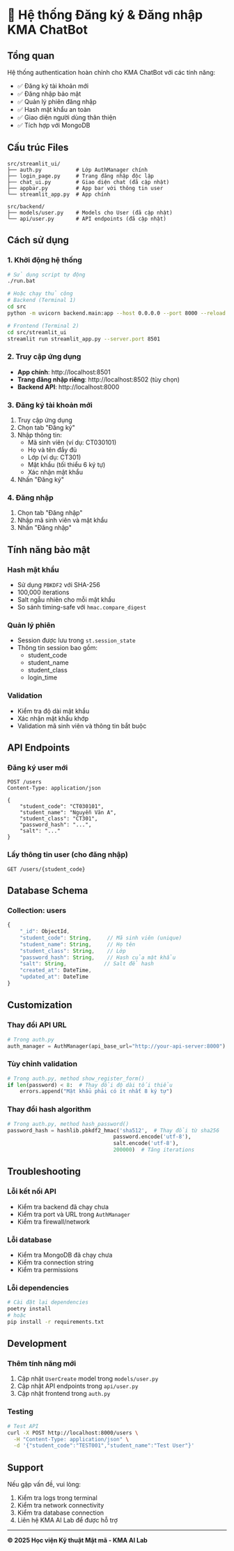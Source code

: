 # 🔐 Hệ thống Đăng ký & Đăng nhập KMA ChatBot

## Tổng quan

Hệ thống authentication hoàn chỉnh cho KMA ChatBot với các tính năng:

- ✅ Đăng ký tài khoản mới
- ✅ Đăng nhập bảo mật
- ✅ Quản lý phiên đăng nhập
- ✅ Hash mật khẩu an toàn
- ✅ Giao diện người dùng thân thiện
- ✅ Tích hợp với MongoDB

## Cấu trúc Files

```
src/streamlit_ui/
├── auth.py           # Lớp AuthManager chính
├── login_page.py     # Trang đăng nhập độc lập
├── chat_ui.py        # Giao diện chat (đã cập nhật)
├── appbar.py         # App bar với thông tin user
└── streamlit_app.py  # App chính

src/backend/
├── models/user.py    # Models cho User (đã cập nhật)
└── api/user.py       # API endpoints (đã cập nhật)
```

## Cách sử dụng

### 1. Khởi động hệ thống

```bash
# Sử dụng script tự động
./run.bat

# Hoặc chạy thủ công
# Backend (Terminal 1)
cd src
python -m uvicorn backend.main:app --host 0.0.0.0 --port 8000 --reload

# Frontend (Terminal 2)
cd src/streamlit_ui
streamlit run streamlit_app.py --server.port 8501
```

### 2. Truy cập ứng dụng

- **App chính**: http://localhost:8501
- **Trang đăng nhập riêng**: http://localhost:8502 (tùy chọn)
- **Backend API**: http://localhost:8000

### 3. Đăng ký tài khoản mới

1. Truy cập ứng dụng
2. Chọn tab "Đăng ký"
3. Nhập thông tin:
   - Mã sinh viên (ví dụ: CT030101)
   - Họ và tên đầy đủ
   - Lớp (ví dụ: CT301)
   - Mật khẩu (tối thiểu 6 ký tự)
   - Xác nhận mật khẩu
4. Nhấn "Đăng ký"

### 4. Đăng nhập

1. Chọn tab "Đăng nhập"
2. Nhập mã sinh viên và mật khẩu
3. Nhấn "Đăng nhập"

## Tính năng bảo mật

### Hash mật khẩu
- Sử dụng `PBKDF2` với SHA-256
- 100,000 iterations
- Salt ngẫu nhiên cho mỗi mật khẩu
- So sánh timing-safe với `hmac.compare_digest`

### Quản lý phiên
- Session được lưu trong `st.session_state`
- Thông tin session bao gồm:
  - student_code
  - student_name
  - student_class
  - login_time

### Validation
- Kiểm tra độ dài mật khẩu
- Xác nhận mật khẩu khớp
- Validation mã sinh viên và thông tin bắt buộc

## API Endpoints

### Đăng ký user mới
```http
POST /users
Content-Type: application/json

{
    "student_code": "CT030101",
    "student_name": "Nguyễn Văn A", 
    "student_class": "CT301",
    "password_hash": "...",
    "salt": "..."
}
```

### Lấy thông tin user (cho đăng nhập)
```http
GET /users/{student_code}
```

## Database Schema

### Collection: users
```javascript
{
    "_id": ObjectId,
    "student_code": String,     // Mã sinh viên (unique)
    "student_name": String,     // Họ tên
    "student_class": String,    // Lớp
    "password_hash": String,    // Hash của mật khẩu
    "salt": String,            // Salt để hash
    "created_at": DateTime,
    "updated_at": DateTime
}
```

## Customization

### Thay đổi API URL
```python
# Trong auth.py
auth_manager = AuthManager(api_base_url="http://your-api-server:8000")
```

### Tùy chỉnh validation
```python
# Trong auth.py, method show_register_form()
if len(password) < 8:  # Thay đổi độ dài tối thiểu
    errors.append("Mật khẩu phải có ít nhất 8 ký tự")
```

### Thay đổi hash algorithm
```python
# Trong auth.py, method hash_password()
password_hash = hashlib.pbkdf2_hmac('sha512',  # Thay đổi từ sha256
                                  password.encode('utf-8'),
                                  salt.encode('utf-8'),
                                  200000)  # Tăng iterations
```

## Troubleshooting

### Lỗi kết nối API
- Kiểm tra backend đã chạy chưa
- Kiểm tra port và URL trong `AuthManager`
- Kiểm tra firewall/network

### Lỗi database
- Kiểm tra MongoDB đã chạy chưa
- Kiểm tra connection string
- Kiểm tra permissions

### Lỗi dependencies
```bash
# Cài đặt lại dependencies
poetry install
# hoặc
pip install -r requirements.txt
```

## Development

### Thêm tính năng mới
1. Cập nhật `UserCreate` model trong `models/user.py`
2. Cập nhật API endpoints trong `api/user.py` 
3. Cập nhật frontend trong `auth.py`

### Testing
```bash
# Test API
curl -X POST http://localhost:8000/users \
  -H "Content-Type: application/json" \
  -d '{"student_code":"TEST001","student_name":"Test User"}'
```

## Support

Nếu gặp vấn đề, vui lòng:
1. Kiểm tra logs trong terminal
2. Kiểm tra network connectivity
3. Kiểm tra database connection
4. Liên hệ KMA AI Lab để được hỗ trợ

---

**© 2025 Học viện Kỹ thuật Mật mã - KMA AI Lab**
